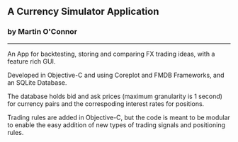 ## A Currency Simulator Application

### by Martin O'Connor

---

An App for backtesting, storing and comparing FX trading ideas, with a feature rich GUI.

Developed in Objective-C and using Coreplot and FMDB Frameworks, and an SQLite Database.

The database holds bid and ask prices (maximum granularity is 1 second) for currency pairs and the correspoding interest rates for positions.

Trading rules are added in Objective-C, but the code is meant to be modular to enable the easy addition of new types of trading signals and positioning rules.